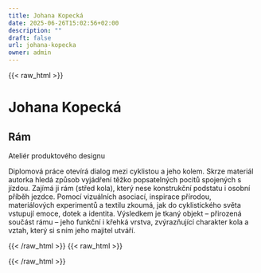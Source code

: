 ```yaml
---
title: Johana Kopecká
date: 2025-06-26T15:02:56+02:00
description: ""
draft: false
url: johana-kopecka
owner: admin
---
```

{{< raw_html >}}
<h1>Johana Kopeck&aacute;</h1>
<h2>R&aacute;m&nbsp;</h2>
<p>Ateli&eacute;r produktov&eacute;ho designu</p>
<p>Diplomov&aacute; pr&aacute;ce otev&iacute;r&aacute; dialog mezi cyklistou a jeho kolem. Skrze materi&aacute;l autorka hled&aacute; způsob vyj&aacute;dřen&iacute; těžko popsateln&yacute;ch pocitů spojen&yacute;ch s j&iacute;zdou. Zaj&iacute;m&aacute; ji r&aacute;m (střed kola), kter&yacute; nese konstrukčn&iacute; podstatu i osobn&iacute; př&iacute;běh jezdce. Pomoc&iacute; vizu&aacute;ln&iacute;ch asociac&iacute;, inspirace př&iacute;rodou, materi&aacute;lov&yacute;ch experimentů a textilu zkoum&aacute;, jak do cyklistick&eacute;ho světa vstupuj&iacute; emoce, dotek a identita. V&yacute;sledkem je tkan&yacute; objekt &ndash; přirozen&aacute; souč&aacute;st r&aacute;mu &ndash; jeho funkčn&iacute; i křehk&aacute; vrstva, zv&yacute;razňuj&iacute;c&iacute; charakter kola a vztah, kter&yacute; si s n&iacute;m jeho majitel utv&aacute;ř&iacute;.</p>
{{< /raw_html >}}
<!-- SECTION BREAK -->
{{< raw_html >}}

{{< /raw_html >}}
